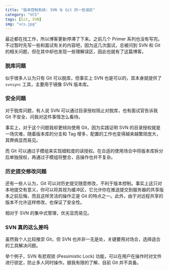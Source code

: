 ```yaml
---
title: "版本控制系统: SVN 与 Git 的一些误区"
category: "VCS"
tags: [Git, SVN]
img: "vcs.jpg"
---
```

最近都在找工作，所以博客更新停滞了下来。之前几个 Primer 系列也没有写完。不过暂时先写一些和面试有关的内容吧，因为这几次面试，总被问到 SVN 和 Git 的相关问题，但在其中却也发现一些理解误区，因此也就有了这篇博客。

### 脱库问题

似乎很多人认为只有 Git 可以脱库，但事实上 SVN 也是可以的，其本身就提供了 `svnsync` 工具，主要用于镜像 SVN 版本库。

### 安全问题

对于脱库问题，有人说 SVN 可以通过目录授权阻止对脱库，也有面试官告诉我 Git 不安全，问我对这件事情怎么看待。

事实上，对于这个问题我却更倾向使用 Git，因为实践证明 SVN 的目录授权就是一场灾难，随着版本库的分支和 Tag 增多，配置的工作也变得越来越繁琐庞大，其弊病显而易见。

而 Git 可以通过子模组来实现细粒度的读授权。在合适的使用场合中将版本库拆分后单独授权，再通过子模组将整合，且操作也并不复杂。

### 历史提交修改问题

还有一些人认为，Git 可以对历史提交随意修改，不利于版本控制。事实上这只对本地提交有意义，你可以将其视为缓冲区，它允许你在推送提交到服务器的共享版本之前后悔，而且这样灵活的操作正是 Git 的特点之一。此外，由于对远程共享的版本不允许这样修改，也保证了安全性。

相对于 SVN 的集中式管理，优劣显而易见。

### SVN 真的这么差吗

虽然我个人比较推崇 Git，但 SVN 也并非一无是处，关键要用对场合，选择适合的工具解决问题。

举个例子，SVN 有悲观锁 (Pessimistic Lock) 功能，可以在用户在操作时对文件进行锁定，防止多人同时操作。据我有限的了解，目前 Git 并不具备。

